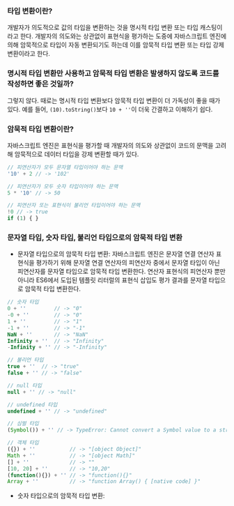 ### 타입 변환이란?
개발자가 의도적으로 값의 타입을 변환하는 것을 명시적 타입 변환 또는 타입 캐스팅이라고 한다. 개발자의 의도와는 상관없이 표현식을 평가하는 도중에 자바스크립트 엔진에 의해 암묵적으로 타입이 자동 변환되기도 하는데 이를 암묵적 타입 변환 또는 타입 강제 변환이라고 한다.

### 명시적 타입 변환만 사용하고 암묵적 타입 변환은 발생하지 않도록 코드를 작성하면 좋은 것일까?
그렇지 않다. 때로는 명시적 타입 변환보다 암묵적 타입 변환이 더 가독성이 좋을 때가 있다. 예를 들어, `(10).toString()`보다 `10 + ''`이 더욱 간결하고 이해하기 쉽다.


### 암묵적 타입 변환이란?
자바스크립트 엔진은 표현식을 평가할 때 개발자의 의도와 상관없이 코드의 문맥을 고려해 암묵적으로 데이터 타입을 강제 변환할 때가 있다.
```js
// 피연산자가 모두 문자열 타입이어야 하는 문맥
'10' + 2 // -> '102'

// 피연산자가 모두 숫자 타입이어야 하는 문맥
5 * '10' // -> 50

// 피연산자 또는 표현식이 불리언 타입이어야 하는 문맥
!0 // -> true
if (1) { }
```

### 문자열 타입, 숫자 타입, 불리언 타입으로의 암묵적 타입 변환
- 문자열 타입으로의 암묵적 타입 변환: 자바스크립트 엔진은 문자열 연결 연산자 표현식을 평가하기 위해 문자열 연결 연산자의 피연산자 중에서 문자열 타입이 아닌 피연산자를 문자열 타입으로 암묵적 타입 변환한다. 연산자 표현식의 피연산자 뿐만 아니라 ES6에서 도입된 템플릿 리터럴의 표현식 삽입도 평가 결과를 문자열 타입으로 암묵적 타입 변환한다.
```js
// 숫자 타입
0 + ''         // -> "0"
-0 + ''        // -> "0"
1 + ''         // -> "1"
-1 + ''        // -> "-1"
NaN + ''       // -> "NaN"
Infinity + ''  // -> "Infinity"
-Infinity + '' // -> "-Infinity"

// 불리언 타입
true + ''  // -> "true"
false + '' // -> "false"

// null 타입
null + '' // -> "null"

// undefined 타입
undefined + '' // -> "undefined"

// 심벌 타입
(Symbol()) + '' // -> TypeError: Cannot convert a Symbol value to a string

// 객체 타입
({}) + ''           // -> "[object Object]"
Math + ''           // -> "[object Math]"
[] + ''             // -> ""
[10, 20] + ''       // -> "10,20"
(function(){}) + '' // -> "function(){}"
Array + ''          // -> "function Array() { [native code] }"
```

- 숫자 타입으로의 암묵적 타입 변환: 

